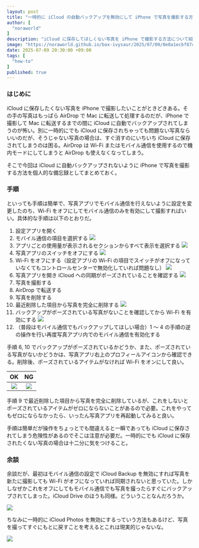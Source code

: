 ```yaml
---
layout: post
title: "一時的に iCloud の自動バックアップを無効にして iPhone で写真を撮影する方法"
author: [
  "noraworld"
]
description: "iCloud に保存してほしくない写真を iPhone で撮影する方法について紹介する。"
image: "https://noraworld.github.io/box-ivysaur/2025/07/09/0e0a1ecbf87caacaf46bd35bc1aff86e.jpg"
date: 2025-07-09 20:30:00 +09:00
tags: [
  "how-to"
]
published: true
---
```


### はじめに
iCloud に保存したくない写真を iPhone で撮影したいことがときどきある。その手の写真はもっぱら AirDrop で Mac に転送して処理するのだが、iPhone で撮影して Mac に転送するまでの間に iCloud に自動でバックアップされてしまうのが怖い。別に一時的にでも iCloud に保存されちゃっても問題ない写真ならいいのだが、そうじゃない写真の場合は、すぐ消すのにいちいち iCloud に保存されてしまうのは困る。AirDrop は Wi-Fi またはモバイル通信を使用するので機内モードにしてしまうと AirDrop も使えなくなってしまう。

そこで今回は iCloud に自動バックアップされないように iPhone で写真を撮影する方法を個人的な備忘録としてまとめておく。

### 手順
といっても手順は簡単で、写真アプリでモバイル通信を行えないように設定を変更したのち、Wi-Fi をオフにしてモバイル通信のみを有効にして撮影すればいい。具体的な手順は以下のとおりだ。

1. 設定アプリを開く
2. モバイル通信の項目を選択する
![](https://noraworld.github.io/box-ivysaur/2025/07/09/20ce93e1cfb036671b19ff3ca8ddcde1.jpg)
3. アプリごとの使用量が表示されるセクションからすべて表示を選択する
![](https://noraworld.github.io/box-ivysaur/2025/07/09/1c476000b488112a47698af4c42c5045.jpg)
4. 写真アプリのスイッチをオフにする
![](https://noraworld.github.io/box-ivysaur/2025/07/09/e15d39fc2daf5bb1f6b02719e3b81f4b.jpg)
5. Wi-Fi をオフにする（設定アプリの Wi-Fi の項目でスイッチがオフになっていなくてもコントロールセンターで無効化していれば問題なし）
![](https://noraworld.github.io/box-ivysaur/2025/07/09/c0359117843086a767c4407a123e58a2.jpg)
6. 写真アプリを開き iCloud への同期がポーズされていることを確認する
![](https://noraworld.github.io/box-ivysaur/2025/07/09/0e0a1ecbf87caacaf46bd35bc1aff86e.jpg)
7. 写真を撮影する
8. AirDrop で転送する
9. 写真を削除する
10. 最近削除した項目から写真を完全に削除する
![](https://noraworld.github.io/box-ivysaur/2025/07/09/37a90409ed72c8ac40325ef21d48532e.jpg)
11. バックアップがポーズされている写真がないことを確認してから Wi-Fi を有効にする
![](https://noraworld.github.io/box-ivysaur/2025/07/09/0e0a1ecbf87caacaf46bd35bc1aff86e.jpg)
12. （普段はモバイル通信でもバックアップしてほしい場合）1 〜 4 の手順の逆の操作を行い再度写真アプリ内でのモバイル通信を有効化する

手順 6, 10 でバックアップがポーズされているかどうか、また、ポーズされている写真がないかどうかは、写真アプリ右上のプロフィールアイコンから確認できる。削除後、ポーズされているアイテムがなければ Wi-Fi をオンにして良い。

| OK | NG |
| :---: | :---: |
| ![](https://noraworld.github.io/box-ivysaur/2025/07/09/0e0a1ecbf87caacaf46bd35bc1aff86e.jpg) | ![](https://noraworld.github.io/box-ivysaur/2025/07/09/dab0354f8ae13729e8f4564e7a94c033.jpg) |

手順 9 で最近削除した項目から写真を完全に削除しているが、これをしないとポーズされているアイテムがゼロにならないことがあるので必要。これをやってもゼロにならなかったら、いったん写真アプリを再起動してみると良い。

手順は簡単だが操作をちょっとでも間違えると一瞬であっても iCloud に保存されてしまう危険性があるのでそこは注意が必要だ。一時的にでも iCloud に保存されたくない写真の場合は十二分に気をつけること。

### 余談
余談だが、最初はモバイル通信の設定で iCloud Backup を無効にすれば写真を新たに撮影しても Wi-Fi がオフになっていれば同期されないと思っていた。しかしなぜかこれをオフにしてもモバイル通信でも写真を撮ったらすぐにバックアップされてしまった。iCloud Drive のほうも同様。どういうことなんだろうか。

![](https://noraworld.github.io/box-ivysaur/2025/07/09/05db7016f526d946ec4416b7e42c2358.jpg)

ちなみに一時的に iCloud Photos を無効にするっていう方法もあるけど、写真を撮ってすぐにもとに戻すことを考えるとこれは現実的じゃないな。

![](https://noraworld.github.io/box-ivysaur/2025/07/09/c5c4cc26c3bc4cda7becb6f0daa4ea98.png)
